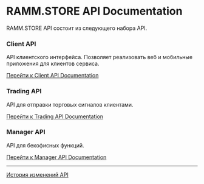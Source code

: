 # RAMM.STORE API Documentation
RAMM.STORE API состоит из следующего набора API.

### Client API
API клиентского интерфейса. Позволяет реализовать веб и мобильные приложения для клиентов сервиса.

[Перейти к Client API Documentation](client.md)

### Trading API
API для отправки торговых сигналов клиентами.

[Перейти к Trading API Documentation](trading.md)

### Manager API
API для бекофисных функций.

[Перейти к Manager API Documentation](manager.md)

------------

[История изменений API](CHANGELOG.md)
